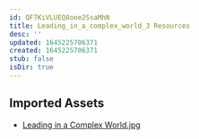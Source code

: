```yaml
---
id: QF7KiVLUEQ8ooe2SsaMhN
title: Leading_in_a_complex_world_3 Resources
desc: ''
updated: 1645225706371
created: 1645225706371
stub: false
isDir: true
---
```

## Imported Assets
- [Leading in a Complex World.jpg](/assets/leading-in-a-complex-world.jpg)
